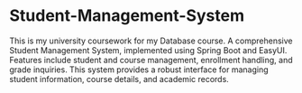 # Student-Management-System
 This is my university coursework for my Database course. A comprehensive Student Management System, implemented using Spring Boot and EasyUI. Features include student and course management, enrollment handling, and grade inquiries. This system provides a robust interface for managing student information, course details, and academic records.
